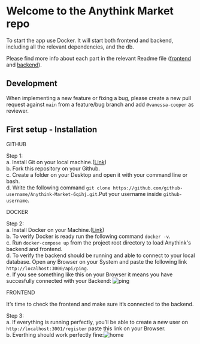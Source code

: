 # Welcome to the Anythink Market repo

To start the app use Docker. It will start both frontend and backend, including all the relevant dependencies, and the db.

Please find more info about each part in the relevant Readme file ([frontend](frontend/readme.md) and [backend](backend/README.md)).

## Development

When implementing a new feature or fixing a bug, please create a new pull request against `main` from a feature/bug branch and add `@vanessa-cooper` as reviewer.

## First setup - Installation

GITHUB

Step 1:<br> 
a. Install Git on your local machine.([Link](https://git-scm.com/book/en/v2/Getting-Started-Installing-Git))<br>
b. Fork this repository on your Github.<br>
c. Create a folder on your Desktop and open it with your command line or bash.<br>
d. Write the following command `git clone https://github.com/github-username/Anythink-Market-6qihj.git`.Put your username inside `github-username`.

DOCKER

Step 2:<br>
a. Install Docker on your Machine.([Link](https://docs.docker.com/get-docker/))<br>
b. To verify Docker is ready run the following command `docker -v`.<br>
c. Run `docker-compose up` from the project root directory to load Anythink's backend and frontend.<br>
d. To verify the backend should be running and able to connect to your local database. Open any Browser on your System and paste the following link `http://localhost:3000/api/ping`.<br>
e. If you see something like this on your Browser it means you have succesfully connected with your Backend:
![ping](https://user-images.githubusercontent.com/55699684/177951060-516c920f-2e03-424b-b053-b6df64aa9d6e.png)<br>

FRONTEND

<p>It’s time to check the frontend and make sure it’s connected to the backend.</p>

Step 3:<br>
a. If everything is running perfectly, you’ll be able to create a new user on `http://localhost:3001/register` paste this link on your Browser.<br>
b. Everthing should work perfectly fine:![home](https://user-images.githubusercontent.com/55699684/177952379-008b5875-5c19-4987-ba57-f9a777315cd3.png)


